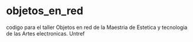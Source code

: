 objetos_en_red
==============

codigo para el taller Objetos en red de la Maestria de Estetica y tecnologia de las Artes electronicas. Untref